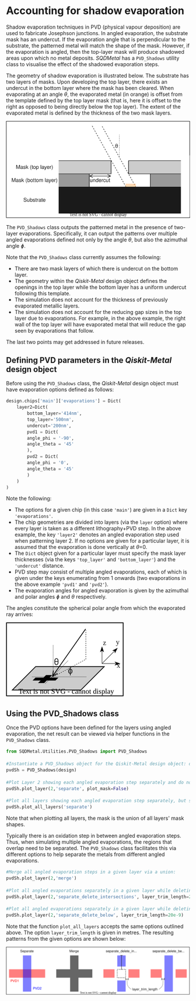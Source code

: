 # Accounting for shadow evaporation

Shadow evaporation techniques in PVD (physical vapour deposition) are used to fabricate Josephson junctions. In angled evaporation, the substrate mask has an undercut. If the evaporation angle that is perpendicular to the substrate, the patterned metal will match the shape of the mask. However, if the evaporation is angled, then the top-layer mask will produce shadowed areas upon which no metal deposits. *SQDMetal* has a `PVD_Shadows` utility class to visualise the effect of the shadowed evaporation steps.

The geometry of shadow evaporation is illustrated below. The substrate has two layers of masks. Upon developing the top layer, there exists an undercut in the bottom layer where the mask has been cleared. When evaporating at an angle *θ*, the evaporated metal (in orange) is offset from the template defined by the top layer mask (that is, here it is offset to the right as opposed to being directly below the top layer). The extent of the evaporated metal is defined by the thickness of the two mask layers.

![My Diagram](PVD_idea.drawio.svg)

The `PVD_Shadows` class outputs the patterned metal in the presence of two-layer evaporations. Specifically, it can output the patterns over multiple angled evaporations defined not only by the angle *θ*, but also the azimuthal angle *ɸ*.

Note that the `PVD_Shadows` class currently assumes the following:

- There are two mask layers of which there is undercut on the bottom layer.
- The geometry within the *Qiskit-Metal* design object defines the openings in the top layer while the bottom layer has a uniform undercut following this template.
- The simulation does not account for the thickness of previously evaporated metallic layers.
- The simulation does not account for the reducing gap sizes in the top layer due to evaporations. For example, in the above example, the right wall of the top layer will have evaporated metal that will reduce the gap seen by evaporations that follow.

The last two points may get addressed in future releases.


## Defining PVD parameters in the *Qiskit-Metal* design object

Before using the `PVD_Shadows` class, the *Qiskit-Metal* design object must have evaporation options defined as follows:

```python
design.chips['main']['evaporations'] = Dict(
    layer2=Dict(
        bottom_layer='414nm',
        top_layer='500nm',
        undercut='200nm',
        pvd1 = Dict(
        angle_phi = '-90',
        angle_theta = '45'
        ),
        pvd2 = Dict(
        angle_phi = '0',
        angle_theta = '45'
        )
    )
)
```

Note the following:

- The options for a given chip (in this case `'main'`) are given in a `Dict` key `'evaporations'`.
- The chip geometries are divided into layers (via the `layer` option) where every layer is taken as a different lithography+PVD step. In the above example, the key `'layer2'` denotes an angled evaporation step used when patterning layer 2. If no options are given for a particular layer, it is assumed that the evaporation is done vertically at *θ*=0.
- The `Dict` object given for a particular layer must specify the mask layer thicknesses (via the keys `'top_layer'` and `'bottom_layer'`) and the `'undercut'` distance.
- PVD step may consist of multiple angled evaporations, each of which is given under the keys enumerating from 1 onwards (two evaporations in the above example `'pvd1'` and `'pvd2'`).
- The evaporation angles for angled evaporation is given by the azimuthal and polar angles *ɸ* and *θ* respectively.

The angles constitute the spherical polar angle from which the evaporated ray arrives:

![My Diagram](PVD_angle.drawio.svg)

## Using the PVD_Shadows class

Once the PVD options have been defined for the layers using angled evaporation, the net result can be viewed via helper functions in the `PVD_Shadows` class.

```python
from SQDMetal.Utilities.PVD_Shadows import PVD_Shadows

#Instantiate a PVD_Shadows object for the Qiskit-Metal design object: design
pvdSh = PVD_Shadows(design)

#Plot Layer 2 showing each angled evaporation step separately and do not plot mask
pvdSh.plot_layer(2,'separate', plot_mask=False)

#Plot all layers showing each angled evaporation step separately, but show the mask
pvdSh.plot_all_layers('separate')
```

Note that when plotting all layers, the mask is the union of all layers' mask shapes.

Typically there is an oxidation step in between angled evaporation steps. Thus, when simulating multiple angled evaporations, the regions that overlap need to be separated. The `PVD_Shadows` class facilitates this via different options to help separate the metals from different angled evaporations.

```python
#Merge all angled evaporation steps in a given layer via a union:
pvdSh.plot_layer(2,'merge')

#Plot all angled evaporations separately in a given layer while deleting all intersections (along with a trimming boundary)
pvdSh.plot_layer(2,'separate_delete_intersections', layer_trim_length=20e-9)

#Plot all angled evaporations separately in a given layer while deleting all intersections in the first angled evaporations (along with a trimming boundary)
pvdSh.plot_layer(2,'separate_delete_below', layer_trim_length=20e-9)
```

Note that the function `plot_all_layers` accepts the same options outlined above. The option `layer_trim_length` is given in metres. The resulting patterns from the given options are shown below:

![My Diagram](PVD_options.drawio.svg)


